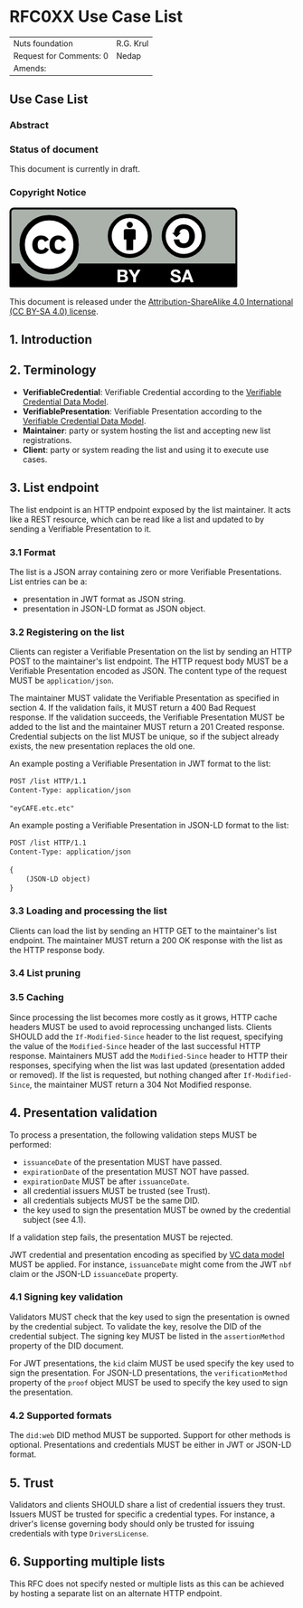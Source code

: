 # RFC0XX Use Case List

|                          |           |
|:-------------------------|:----------|
| Nuts foundation          | R.G. Krul |
| Request for Comments: 0  | Nedap     |
| Amends:                  |           |

## Use Case List

### Abstract

### Status of document

This document is currently in draft.

### Copyright Notice

![](../.gitbook/assets/license.png)

This document is released under the [Attribution-ShareAlike 4.0 International \(CC BY-SA 4.0\) license](https://creativecommons.org/licenses/by-sa/4.0/).

## 1.  Introduction

## 2. Terminology

* **VerifiableCredential**: Verifiable Credential according to the [Verifiable Credential Data Model](https://www.w3.org/TR/vc-data-model/).
* **VerifiablePresentation**: Verifiable Presentation according to the [Verifiable Credential Data Model](https://www.w3.org/TR/vc-data-model/).
* **Maintainer**: party or system hosting the list and accepting new list registrations.
* **Client**: party or system reading the list and using it to execute use cases.

## 3. List endpoint

The list endpoint is an HTTP endpoint exposed by the list maintainer.
It acts like a REST resource, which can be read like a list and updated to by sending a Verifiable Presentation to it.

### 3.1 Format

The list is a JSON array containing zero or more Verifiable Presentations.
List entries can be a:

- presentation in JWT format as JSON string.
- presentation in JSON-LD format as JSON object.

### 3.2 Registering on the list

Clients can register a Verifiable Presentation on the list by sending an HTTP POST to the maintainer's list endpoint.
The HTTP request body MUST be a Verifiable Presentation encoded as JSON. The content type of the request MUST be `application/json`.

The maintainer MUST validate the Verifiable Presentation as specified in section 4. If the validation fails, it MUST return a 400 Bad Request response.
If the validation succeeds, the Verifiable Presentation MUST be added to the list and the maintainer MUST return a 201 Created response.
Credential subjects on the list MUST be unique, so if the subject already exists, the new presentation replaces the old one. 

An example posting a Verifiable Presentation in JWT format to the list:

```http request
POST /list HTTP/1.1
Content-Type: application/json

"eyCAFE.etc.etc"
```

An example posting a Verifiable Presentation in JSON-LD format to the list:

```http request
POST /list HTTP/1.1
Content-Type: application/json

{
    (JSON-LD object)
}
```

### 3.3 Loading and processing the list

Clients can load the list by sending an HTTP GET to the maintainer's list endpoint.
The maintainer MUST return a 200 OK response with the list as the HTTP response body.

### 3.4 List pruning

### 3.5 Caching

Since processing the list becomes more costly as it grows, HTTP cache headers MUST be used to avoid reprocessing unchanged lists.
Clients SHOULD add the ``If-Modified-Since`` header to the list request, specifying the value of the ``Modified-Since`` header of the last successful HTTP response. 
Maintainers MUST add the ``Modified-Since`` header to HTTP their responses, specifying when the list was last updated (presentation added or removed).
If the list is requested, but nothing changed after ``If-Modified-Since``, the maintainer MUST return a 304 Not Modified response.

## 4. Presentation validation

To process a presentation, the following validation steps MUST be performed:

- ``issuanceDate`` of the presentation MUST have passed.
- ``expirationDate`` of the presentation MUST NOT have passed.
- ``expirationDate`` MUST be after ``issuanceDate``.
- all credential issuers MUST be trusted (see Trust). 
- all credentials subjects MUST be the same DID.
- the key used to sign the presentation MUST be owned by the credential subject (see 4.1).

If a validation step fails, the presentation MUST be rejected.

JWT credential and presentation encoding as specified by [VC data model](https://www.w3.org/TR/vc-data-model/#jwt-decoding) MUST be applied.
For instance, ``issuanceDate`` might come from the JWT ``nbf`` claim or the JSON-LD ``issuanceDate`` property.

### 4.1 Signing key validation

Validators MUST check that the key used to sign the presentation is owned by the credential subject.
To validate the key, resolve the DID of the credential subject.
The signing key MUST be listed in the ``assertionMethod`` property of the DID document.

For JWT presentations, the ``kid`` claim MUST be used specify the key used to sign the presentation.
For JSON-LD presentations, the ``verificationMethod`` property  of the ``proof`` object MUST be used to specify the key used to sign the presentation.

### 4.2 Supported formats

The ``did:web`` DID method MUST be supported. Support for other methods is optional.
Presentations and credentials MUST be either in JWT or JSON-LD format.

## 5. Trust

Validators and clients SHOULD share a list of credential issuers they trust.
Issuers MUST be trusted for specific a credential types.
For instance, a driver's license governing body should only be trusted for issuing credentials with type ``DriversLicense``.

## 6. Supporting multiple lists

This RFC does not specify nested or multiple lists as this can be achieved by hosting a separate list on an alternate HTTP endpoint.